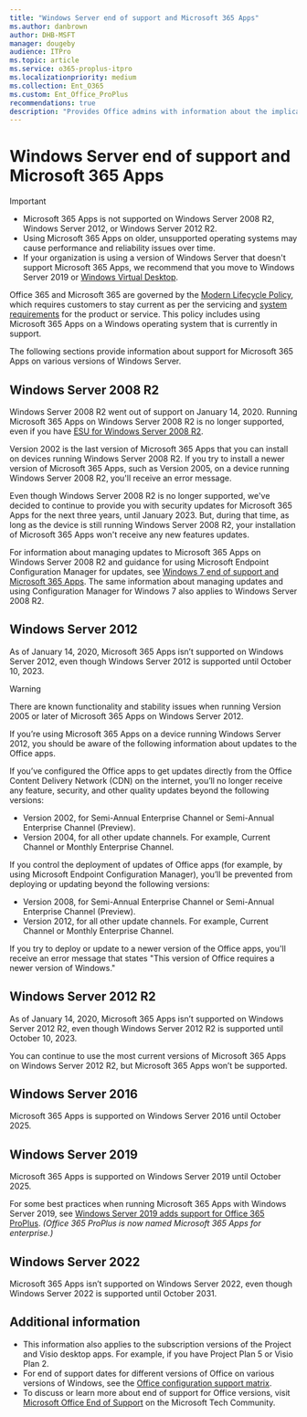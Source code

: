 ```yaml
---
title: "Windows Server end of support and Microsoft 365 Apps"
ms.author: danbrown
author: DHB-MSFT
manager: dougeby
audience: ITPro
ms.topic: article
ms.service: o365-proplus-itpro
ms.localizationpriority: medium
ms.collection: Ent_O365
ms.custom: Ent_Office_ProPlus
recommendations: true
description: "Provides Office admins with information about the implications of Windows Server end of support on Microsoft 365 Apps."
---
```


# Windows Server end of support and Microsoft 365 Apps

> [!IMPORTANT]
> - Microsoft 365 Apps is not supported on Windows Server 2008 R2, Windows Server 2012, or Windows Server 2012 R2.
> - Using Microsoft 365 Apps on older, unsupported operating systems may cause performance and reliability issues over time.
> - If your organization is using a version of Windows Server that doesn't support Microsoft 365 Apps, we recommend that you move to Windows Server 2019 or [Windows Virtual Desktop](https://azure.microsoft.com/services/virtual-desktop/).

Office 365 and Microsoft 365 are governed by the [Modern Lifecycle Policy](/lifecycle/policies/modern), which requires customers to stay current as per the servicing and [system requirements](https://www.microsoft.com/microsoft-365/microsoft-365-and-office-resources) for the product or service. This policy includes using Microsoft 365 Apps on a Windows operating system that is currently in support.

The following sections provide information about support for Microsoft 365 Apps on various versions of Windows Server.

## Windows Server 2008 R2

Windows Server 2008 R2 went out of support on January 14, 2020. Running Microsoft 365 Apps on Windows Server 2008 R2 is no longer supported, even if you have [ESU for Windows Server 2008 R2](https://www.microsoft.com/cloud-platform/extended-security-updates). 

Version 2002 is the last version of Microsoft 365 Apps that you can install on devices running Windows Server 2008 R2. If you try to install a newer version of Microsoft 365 Apps, such as Version 2005, on a device running Windows Server 2008 R2, you'll receive an error message.

Even though Windows Server 2008 R2 is no longer supported, we've decided to continue to provide you with security updates for Microsoft 365 Apps for the next three years, until January 2023. But, during that time, as long as the device is still running Windows Server 2008 R2, your installation of Microsoft 365 Apps won't receive any new features updates.

For information about managing updates to Microsoft 365 Apps on Windows Server 2008 R2 and guidance for using Microsoft Endpoint Configuration Manager for updates, see [Windows 7 end of support and Microsoft 365 Apps](windows-7-support.md). The same information about managing updates and using Configuration Manager for Windows 7 also applies to Windows Server 2008 R2.

## Windows Server 2012

As of January 14, 2020, Microsoft 365 Apps isn’t supported on Windows Server 2012, even though Windows Server 2012 is supported until October 10, 2023.

> [!WARNING]
> There are known functionality and stability issues when running Version 2005 or later of Microsoft 365 Apps on Windows Server 2012.

If you’re using Microsoft 365 Apps on a device running Windows Server 2012, you should be aware of the following information about updates to the Office apps.

If you’ve configured the Office apps to get updates directly from the Office Content Delivery Network (CDN) on the internet, you’ll no longer receive any feature, security, and other quality updates beyond the following versions:
- Version 2002, for Semi-Annual Enterprise Channel or Semi-Annual Enterprise Channel (Preview).
- Version 2004, for all other update channels. For example, Current Channel or Monthly Enterprise Channel.
 
If you control the deployment of updates of Office apps (for example, by using Microsoft Endpoint Configuration Manager), you’ll be prevented from deploying or updating beyond the following versions:
- Version 2008, for Semi-Annual Enterprise Channel or Semi-Annual Enterprise Channel (Preview).
- Version 2012, for all other update channels. For example, Current Channel or Monthly Enterprise Channel.
 
If you try to deploy or update to a newer version of the Office apps, you'll receive an error message that states "This version of Office requires a newer version of Windows."

## Windows Server 2012 R2

As of January 14, 2020, Microsoft 365 Apps isn’t supported on Windows Server 2012 R2, even though Windows Server 2012 R2 is supported until October 10, 2023.

You can continue to use the most current versions of Microsoft 365 Apps on Windows Server 2012 R2, but Microsoft 365 Apps won’t be supported.

## Windows Server 2016

Microsoft 365 Apps is supported on Windows Server 2016 until October 2025.

## Windows Server 2019

Microsoft 365 Apps is supported on Windows Server 2019 until October 2025.

For some best practices when running Microsoft 365 Apps with Windows Server 2019, see [Windows Server 2019 adds support for Office 365 ProPlus](https://cloudblogs.microsoft.com/windowsserver/2019/10/07/windows-server-2019-adds-support-for-office-365-proplus/).  *(Office 365 ProPlus is now named Microsoft 365 Apps for enterprise.)*

## Windows Server 2022

Microsoft 365 Apps isn’t supported on Windows Server 2022, even though Windows Server 2022 is supported until October 2031.

## Additional information

- This information also applies to the subscription versions of the Project and Visio desktop apps. For example, if you have Project Plan 5 or Visio Plan 2.
- For end of support dates for different versions of Office on various versions of Windows, see the [Office configuration support matrix](https://query.prod.cms.rt.microsoft.com/cms/api/am/binary/RE2OqRI).
- To discuss or learn more about end of support for Office versions, visit [Microsoft Office End of Support](https://techcommunity.microsoft.com/t5/microsoft-office-end-of-support/ct-p/OfficeEOS) on the Microsoft Tech Community.